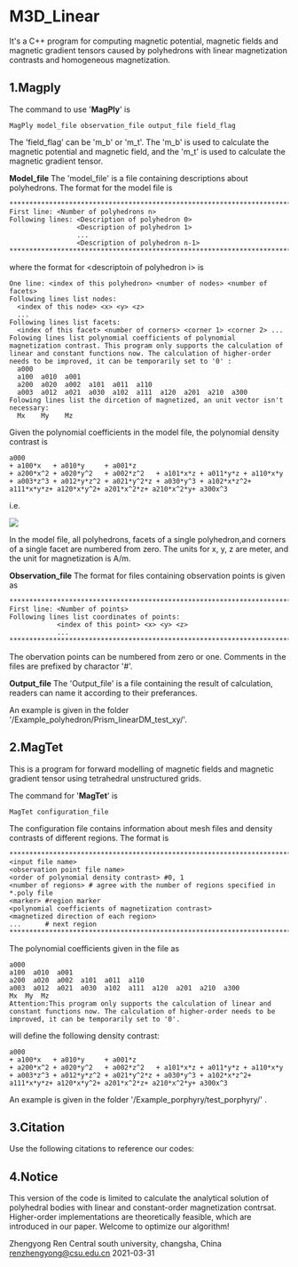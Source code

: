 # M3D_Linear
It's a C++ program for computing magnetic potential, magnetic fields and magnetic gradient tensors caused by polyhedrons with linear magnetization contrasts and homogeneous magnetization. 

## 1.Magply

The command to use  '**MagPly**' is 
```
MagPly model_file observation_file output_file field_flag
```
The 'field_flag' can be 'm_b' or 'm_t'. The 'm_b' is used to calculate the magnetic potential and magnetic field, and the 'm_t' is used to calculate the magnetic gradient tensor.

**Model_file**
The 'model_file' is a file containing descriptions about polyhedrons. The format for the model file is 
```
*********************************************************************************
First line: <Number of polyhedrons n> 
Following lines: <Description of polyhedron 0>
                 <Description of polyhedron 1>
                 ...
                 <Description of polyhedron n-1>
*********************************************************************************
```
where the format for <descriptoin of polyhedron i\> is
```
One line: <index of this polyhedron> <number of nodes> <number of facets>
Following lines list nodes:
  <index of this node> <x> <y> <z>
  ...
Following lines list facets:
  <index of this facet> <number of corners> <corner 1> <corner 2> ...
Folowing lines list polynomial coefficients of polynomial magnetization contrast. This program only supports the calculation of linear and constant functions now. The calculation of higher-order needs to be improved, it can be temporarily set to '0' :
  a000
  a100  a010  a001
  a200  a020  a002  a101  a011  a110
  a003  a012  a021  a030  a102  a111  a120  a201  a210  a300
Folowing lines list the dircetion of magnetized, an unit vector isn't necessary:
  Mx    My    Mz
```
Given the polynomial coefficients in the model file, the polynomial density contrast is
```
a000
+ a100*x   + a010*y     + a001*z
+ a200*x^2 + a020*y^2   + a002*z^2   + a101*x*z + a011*y*z + a110*x*y
+ a003*z^3 + a012*y*z^2 + a021*y^2*z + a030*y^3 + a102*x*z^2+ a111*x*y*z+ a120*x*y^2+ a201*x^2*z+ a210*x^2*y+ a300x^3
```
i.e.

![](http://latex.codecogs.com/gif.latex?\\lambda=a_{000}+a_{100}x+a_{010}y+a_{001}z+a_{200}x^2+a_{020}y^2+a_{002}z^2+a_{101}xz+a_{011}yz+a_{110}xy+a_{003}z^3+a_{012}yz^2+a_{021}y^2z+a_{030}y^3+a_{102}xz^2+a_{111}xyz+a_{120}xy^2+a_{201}x^2z+a_{210}x^2y+a_{300}x^3})

In the model file, all polyhedrons, facets of a single polyhedron,and corners of a single facet are numbered from zero. The units for x, y, z are meter, and the unit for magnetization is A/m.

**Observation_file**
The format for files containing observation points is given as
```
*********************************************************************************
First line: <Number of points>
Following lines list coordinates of points:
            <index of this point> <x> <y> <z>
            ...
*********************************************************************************
```
The obervation points can be numbered from zero or one.  Comments in the files are prefixed by charactor '#'.

**Output_file**
The 'Output_file' is a file containing the result of calculation, readers can name it according to their preferances.

An example is given in the folder '/Example_polyhedron/Prism_linearDM_test_xy/'.

## 2.MagTet
This is a program for forward modelling of magnetic fields and magnetic gradient tensor using tetrahedral unstructured grids.

The command for '**MagTet**' is
```
MagTet configuration_file
```
The configuration file contains information about mesh files and density contrasts of different regions. The format is
```
*********************************************************************************
<input file name>
<observation point file name>
<order of polynomial density contrast> #0, 1
<number of regions> # agree with the number of regions specified in *.poly file
<marker> #region marker
<polynomial coefficients of magnetization contrast>
<magnetized direction of each region>
...      # next region
*********************************************************************************
```
The polynomial coefficients given in the file as
```
a000
a100  a010  a001
a200  a020  a002  a101  a011  a110
a003  a012  a021  a030  a102  a111  a120  a201  a210  a300
Mx	My	Mz
Attention:This program only supports the calculation of linear and constant functions now. The calculation of higher-order needs to be improved, it can be temporarily set to '0'.
```
will define the following density contrast:
```
a000
+ a100*x   + a010*y     + a001*z
+ a200*x^2 + a020*y^2   + a002*z^2   + a101*x*z + a011*y*z + a110*x*y
+ a003*z^3 + a012*y*z^2 + a021*y^2*z + a030*y^3 + a102*x*z^2+ a111*x*y*z+ a120*x*y^2+ a201*x^2*z+ a210*x^2*y+ a300x^3
```

An example is given in the folder '/Example_porphyry/test_porphyry/' .

## 3.Citation
Use the following citations to reference our codes:

## 4.Notice
This version of the code is limited to calculate the analytical solution of polyhedral bodies with linear and constant-order magnetization contrsat. Higher-order implementations are theoretically feasible, which are introduced in our paper. Welcome to optimize our algorithm!
 
Zhengyong Ren
Central south university, changsha, China
renzhengyong@csu.edu.cn
2021-03-31
